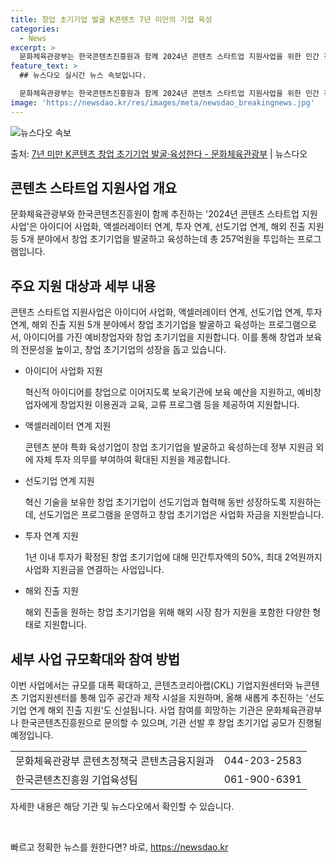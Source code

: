 ```yaml
---
title: 창업 초기기업 발굴 K콘텐츠 7년 미만의 기업 육성
categories:
  - News
excerpt: >
  문화체육관광부는 한국콘텐츠진흥원과 함께 2024년 콘텐츠 스타트업 지원사업을 위한 민간 전문 기관을 오는 1…
feature_text: >
  ## 뉴스다오 실시간 뉴스 속보입니다.

  문화체육관광부는 한국콘텐츠진흥원과 함께 2024년 콘텐츠 스타트업 지원사업을 위한 민간 전문 기관을 오는 1…
image: 'https://newsdao.kr/res/images/meta/newsdao_breakingnews.jpg'
---
```


![뉴스다오 속보](https://newsdao.kr/res/images/meta/newsdao_breakingnews.jpg)

<p>출처: <a href="https://newsdao.kr/3276" rel="dofollow">7년 미만 K콘텐츠 창업 초기기업 발굴·육성한다 - 문화체육관광부</a> | 뉴스다오</p>

<h2 data-ke-size="size26">콘텐츠 스타트업 지원사업 개요</h2>
문화체육관광부와 한국콘텐츠진흥원이 함께 추진하는 '2024년 콘텐츠 스타트업 지원사업'은 아이디어 사업화, 액셀러레이터 연계, 투자 연계, 선도기업 연계, 해외 진출 지원 등 5개 분야에서 창업 초기기업을 발굴하고 육성하는데 총 257억원을 투입하는 프로그램입니다.

<h2 data-ke-size="size26">주요 지원 대상과 세부 내용</h2>
<p data-ke-size="size16">콘텐츠 스타트업 지원사업은 아이디어 사업화, 액셀러레이터 연계, 선도기업 연계, 투자 연계, 해외 진출 지원 5개 분야에서 창업 초기기업을 발굴하고 육성하는 프로그램으로서, 아이디어를 가진 예비창업자와 창업 초기기업을 지원합니다. 이를 통해 창업과 보육의 전문성을 높이고, 창업 초기기업의 성장을 돕고 있습니다.</p>
<ul>
    <li>아이디어 사업화 지원</li>
    <p data-ke-size="size16">혁신적 아이디어를 창업으로 이어지도록 보육기관에 보육 예산을 지원하고, 예비창업자에게 창업지원 이용권과 교육, 교류 프로그램 등을 제공하여 지원합니다.</p>
    <li>액셀러레이터 연계 지원</li>
    <p data-ke-size="size16">콘텐츠 분야 특화 육성기업이 창업 초기기업을 발굴하고 육성하는데 정부 지원금 외에 자체 투자 의무를 부여하여 확대된 지원을 제공합니다.</p>
    <li>선도기업 연계 지원</li>
    <p data-ke-size="size16">혁신 기술을 보유한 창업 초기기업이 선도기업과 협력해 동반 성장하도록 지원하는데, 선도기업은 프로그램을 운영하고 창업 초기기업은 사업화 자금을 지원받습니다.</p>
    <li>투자 연계 지원</li>
    <p data-ke-size="size16">1년 이내 투자가 확정된 창업 초기기업에 대해 민간투자액의 50%, 최대 2억원까지 사업화 지원금을 연결하는 사업입니다.</p>
    <li>해외 진출 지원</li>
    <p data-ke-size="size16">해외 진출을 원하는 창업 초기기업을 위해 해외 시장 참가 지원을 포함한 다양한 형태로 지원합니다.</p>
</ul>

<h2 data-ke-size="size26">세부 사업 규모확대와 참여 방법</h2>
<p data-ke-size="size16">이번 사업에서는 규모를 대폭 확대하고, 콘텐츠코리아랩(CKL) 기업지원센터와 뉴콘텐츠 기업지원센터를 통해 입주 공간과 제작 시설을 지원하며, 올해 새롭게 추진하는 '선도기업 연계 해외 진출 지원'도 신설됩니다. 사업 참여를 희망하는 기관은 문화체육관광부나 한국콘텐츠진흥원으로 문의할 수 있으며, 기관 선발 후 창업 초기기업 공모가 진행될 예정입니다.</p>

<table>
    <tr>
        <td>문화체육관광부 콘텐츠정책국 콘텐츠금융지원과</td>
        <td>044-203-2583</td>
    </tr>
    <tr>
        <td>한국콘텐츠진흥원 기업육성팀</td>
        <td>061-900-6391</td>
    </tr>
</table>

<p data-ke-size="size16">자세한 내용은 해당 기관 및 뉴스다오에서 확인할 수 있습니다.</p>
<p data-ke-size="size16">&nbsp;</p> 

빠르고 정확한 뉴스를 원한다면? 바로, <a href="https://newsdao.kr" rel="dofollow">https://newsdao.kr</a>


